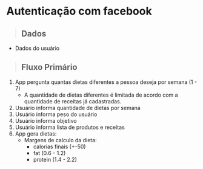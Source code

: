 # Autenticação com facebook

> ## Dados

* Dados do usuário

> ## Fluxo Primário

1. App pergunta quantas dietas diferentes a pessoa deseja por semana (1 - 7)
    - A quantidade de dietas diferentes é limitada de acordo com a quantidade de receitas já cadastradas.
3. Usuário informa quantidade de dietas por semana
2. Usuário informa peso do usuário
4. Usuário informa objetivo
5. Usuário informa lista de produtos e receitas
6. App gera dietas:
    - Margens de calculo da dieta:
        - calorias finais (+-50)
        - fat (0.6 - 1.2)
        - protein (1.4 - 2.2)
